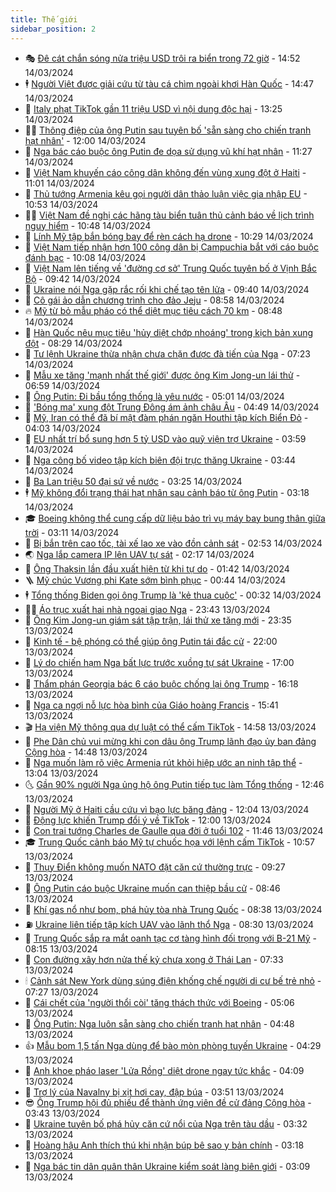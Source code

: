 ```yaml
---
title: Thế giới
sidebar_position: 2
---
```


<!-- vnexpress-the-gioi:START -->
- 🎭 [Đê cát chắn sóng nửa triệu USD trôi ra biển trong 72 giờ](https://vnexpress.net/de-cat-chan-song-nua-trieu-usd-troi-ra-bien-trong-72-gio-4722047.html) - 14:52 14/03/2024
- 🕴 [Người Việt được giải cứu từ tàu cá chìm ngoài khơi Hàn Quốc](https://vnexpress.net/nguoi-viet-duoc-giai-cuu-tu-tau-ca-chim-ngoai-khoi-han-quoc-4722355.html) - 14:47 14/03/2024
- 🤭 [Italy phạt TikTok gần 11 triệu USD vì nội dung độc hại](https://vnexpress.net/italy-phat-tiktok-gan-11-trieu-usd-vi-noi-dung-doc-hai-4722413.html) - 13:25 14/03/2024
- 🧑‍💻 [Thông điệp của ông Putin sau tuyên bố &#39;sẵn sàng cho chiến tranh hạt nhân&#39;](https://vnexpress.net/thong-diep-cua-ong-putin-sau-tuyen-bo-san-sang-cho-chien-tranh-hat-nhan-4722044.html) - 12:00 14/03/2024
- 🦏 [Nga bác cáo buộc ông Putin đe dọa sử dụng vũ khí hạt nhân](https://vnexpress.net/nga-bac-cao-buoc-ong-putin-de-doa-su-dung-vu-khi-hat-nhan-4722406.html) - 11:27 14/03/2024
- 🦒 [Việt Nam khuyến cáo công dân không đến vùng xung đột ở Haiti](https://vnexpress.net/viet-nam-khuyen-cao-cong-dan-khong-den-vung-xung-dot-o-haiti-4722401.html) - 11:01 14/03/2024
- 🌈 [Thủ tướng Armenia kêu gọi người dân thảo luận việc gia nhập EU](https://vnexpress.net/thu-tuong-armenia-keu-goi-nguoi-dan-thao-luan-viec-gia-nhap-eu-4722386.html) - 10:53 14/03/2024
- 🧑‍🏫 [Việt Nam đề nghị các hãng tàu biển tuân thủ cảnh báo về lịch trình nguy hiểm](https://vnexpress.net/viet-nam-de-nghi-cac-hang-tau-bien-tuan-thu-canh-bao-ve-lich-trinh-nguy-hiem-4722380.html) - 10:48 14/03/2024
- 🐲 [Lính Mỹ tập bắn bóng bay để rèn cách hạ drone](https://vnexpress.net/linh-my-tap-ban-bong-bay-de-ren-cach-ha-drone-4722283.html) - 10:29 14/03/2024
- 🦒 [Việt Nam tiếp nhận hơn 100 công dân bị Campuchia bắt với cáo buộc đánh bạc](https://vnexpress.net/viet-nam-tiep-nhan-hon-100-cong-dan-bi-campuchia-bat-voi-cao-buoc-danh-bac-4722320.html) - 10:08 14/03/2024
- 🐻 [Việt Nam lên tiếng về &#39;đường cơ sở&#39; Trung Quốc tuyên bố ở Vịnh Bắc Bộ](https://vnexpress.net/viet-nam-len-tieng-ve-duong-co-so-trung-quoc-tuyen-bo-o-vinh-bac-bo-4722351.html) - 09:42 14/03/2024
- 🚀 [Ukraine nói Nga gặp rắc rối khi chế tạo tên lửa](https://vnexpress.net/ukraine-noi-nga-gap-rac-roi-khi-che-tao-ten-lua-4720851.html) - 09:40 14/03/2024
- 🥰 [Cô gái ảo dẫn chương trình cho đảo Jeju](https://vnexpress.net/co-gai-ao-dan-chuong-trinh-cho-dao-jeju-4722275.html) - 08:58 14/03/2024
- 🔥 [Mỹ từ bỏ mẫu pháo có thể diệt mục tiêu cách 70 km](https://vnexpress.net/my-tu-bo-mau-phao-co-the-diet-muc-tieu-cach-70-km-4722317.html) - 08:48 14/03/2024
- 🥳 [Hàn Quốc nêu mục tiêu &#39;hủy diệt chớp nhoáng&#39; trong kịch bản xung đột](https://vnexpress.net/han-quoc-neu-muc-tieu-huy-diet-chop-nhoang-trong-kich-ban-xung-dot-4722202.html) - 08:29 14/03/2024
- 💼 [Tư lệnh Ukraine thừa nhận chưa chặn được đà tiến của Nga](https://vnexpress.net/tu-lenh-ukraine-thua-nhan-chua-chan-duoc-da-tien-cua-nga-4722193.html) - 07:23 14/03/2024
- 🤡 [Mẫu xe tăng &#39;mạnh nhất thế giới&#39; được ông Kim Jong-un lái thử](https://vnexpress.net/mau-xe-tang-manh-nhat-the-gioi-duoc-ong-kim-jong-un-lai-thu-4722178.html) - 06:59 14/03/2024
- 🌁 [Ông Putin: Đi bầu tổng thống là yêu nước](https://vnexpress.net/ong-putin-di-bau-tong-thong-la-yeu-nuoc-4722168.html) - 05:01 14/03/2024
- 🤩 [&#39;Bóng ma&#39; xung đột Trung Đông ám ảnh châu Âu](https://vnexpress.net/bong-ma-xung-dot-trung-dong-am-anh-chau-au-4721382.html) - 04:49 14/03/2024
- 🎉 [Mỹ, Iran có thể đã bí mật đàm phán ngăn Houthi tập kích Biển Đỏ](https://vnexpress.net/my-iran-co-the-da-bi-mat-dam-phan-ngan-houthi-tap-kich-bien-do-4722149.html) - 04:03 14/03/2024
- 🎉 [EU nhất trí bổ sung hơn 5 tỷ USD vào quỹ viện trợ Ukraine](https://vnexpress.net/eu-nhat-tri-bo-sung-hon-5-ty-usd-vao-quy-vien-tro-ukraine-4722086.html) - 03:59 14/03/2024
- 🌁 [Nga công bố video tập kích biên đội trực thăng Ukraine](https://vnexpress.net/nga-cong-bo-video-tap-kich-bien-doi-truc-thang-ukraine-4722062.html) - 03:44 14/03/2024
- 🌊 [Ba Lan triệu 50 đại sứ về nước](https://vnexpress.net/ba-lan-trieu-50-dai-su-ve-nuoc-4722083.html) - 03:25 14/03/2024
- 🕴 [Mỹ không đổi trạng thái hạt nhân sau cảnh báo từ ông Putin](https://vnexpress.net/my-khong-doi-trang-thai-hat-nhan-sau-canh-bao-tu-ong-putin-4722043.html) - 03:18 14/03/2024
- 🎓 [Boeing không thể cung cấp dữ liệu bảo trì vụ máy bay bung thân giữa trời](https://vnexpress.net/boeing-khong-the-cung-cap-du-lieu-bao-tri-vu-may-bay-bung-than-giua-troi-4722055.html) - 03:11 14/03/2024
- 🦩 [Bị bắn trên cao tốc, tài xế lao xe vào đồn cảnh sát](https://vnexpress.net/bi-ban-tren-cao-toc-tai-xe-lao-xe-vao-don-canh-sat-4722042.html) - 02:53 14/03/2024
- 🌏 [Nga lắp camera IP lên UAV tự sát](https://vnexpress.net/nga-lap-camera-ip-len-uav-tu-sat-4722061.html) - 02:17 14/03/2024
- 🌋 [Ông Thaksin lần đầu xuất hiện từ khi tự do](https://vnexpress.net/ong-thaksin-lan-dau-xuat-hien-tu-khi-tu-do-4722019.html) - 01:42 14/03/2024
- 🪜 [Mỹ chúc Vương phi Kate sớm bình phục](https://vnexpress.net/my-chuc-vuong-phi-kate-som-binh-phuc-4722016.html) - 00:44 14/03/2024
- 🕴 [Tổng thống Biden gọi ông Trump là &#39;kẻ thua cuộc&#39;](https://vnexpress.net/tong-thong-biden-goi-ong-trump-la-ke-thua-cuoc-4722014.html) - 00:32 14/03/2024
- 🧑‍🏫 [Áo trục xuất hai nhà ngoại giao Nga](https://vnexpress.net/ao-truc-xuat-hai-nha-ngoai-giao-nga-4722011.html) - 23:43 13/03/2024
- 🌮 [Ông Kim Jong-un giám sát tập trận, lái thử xe tăng mới](https://vnexpress.net/ong-kim-jong-un-giam-sat-tap-tran-lai-thu-xe-tang-moi-4722012.html) - 23:35 13/03/2024
- 🚦 [Kinh tế - bệ phóng có thể giúp ông Putin tái đắc cử](https://vnexpress.net/kinh-te-be-phong-co-the-giup-ong-putin-tai-dac-cu-4721814.html) - 22:00 13/03/2024
- 💫 [Lý do chiến hạm Nga bất lực trước xuồng tự sát Ukraine](https://vnexpress.net/ly-do-chien-ham-nga-bat-luc-truoc-xuong-tu-sat-ukraine-4719724.html) - 17:00 13/03/2024
- 🤡 [Thẩm phán Georgia bác 6 cáo buộc chống lại ông Trump](https://vnexpress.net/tham-phan-georgia-bac-6-cao-buoc-chong-lai-ong-trump-4721999.html) - 16:18 13/03/2024
- 🦣 [Nga ca ngợi nỗ lực hòa bình của Giáo hoàng Francis](https://vnexpress.net/nga-ca-ngoi-no-luc-hoa-binh-cua-giao-hoang-francis-4721994.html) - 15:41 13/03/2024
- 🎬 [Hạ viện Mỹ thông qua dự luật có thể cấm TikTok](https://vnexpress.net/ha-vien-my-thong-qua-du-luat-co-the-cam-tiktok-4721968.html) - 14:58 13/03/2024
- 🎉 [Phe Dân chủ vui mừng khi con dâu ông Trump lãnh đạo ủy ban đảng Cộng hòa](https://vnexpress.net/phe-dan-chu-vui-mung-khi-con-dau-ong-trump-lanh-dao-uy-ban-dang-cong-hoa-4721982.html) - 14:48 13/03/2024
- 🎡 [Nga muốn làm rõ việc Armenia rút khỏi hiệp ước an ninh tập thể](https://vnexpress.net/nga-muon-lam-ro-viec-armenia-rut-khoi-hiep-uoc-an-ninh-tap-the-4721961.html) - 13:04 13/03/2024
- 🌜 [Gần 90% người Nga ủng hộ ông Putin tiếp tục làm Tổng thống](https://vnexpress.net/gan-90-nguoi-nga-ung-ho-ong-putin-tiep-tuc-lam-tong-thong-4721963.html) - 12:46 13/03/2024
- 🎡 [Người Mỹ ở Haiti cầu cứu vì bạo lực băng đảng](https://vnexpress.net/nguoi-my-o-haiti-cau-cuu-vi-bao-luc-bang-dang-4721955.html) - 12:04 13/03/2024
- 🤗 [Động lực khiến Trump đổi ý về TikTok](https://vnexpress.net/dong-luc-khien-trump-doi-y-ve-tiktok-4721616.html) - 12:00 13/03/2024
- 🦩 [Con trai tướng Charles de Gaulle qua đời ở tuổi 102](https://vnexpress.net/con-trai-tuong-charles-de-gaulle-qua-doi-o-tuoi-102-4721950.html) - 11:46 13/03/2024
- 🎓 [Trung Quốc cảnh báo Mỹ tự chuốc họa với lệnh cấm TikTok](https://vnexpress.net/trung-quoc-canh-bao-my-tu-chuoc-hoa-voi-lenh-cam-tiktok-4721905.html) - 10:57 13/03/2024
- 🌁 [Thụy Điển không muốn NATO đặt căn cứ thường trực](https://vnexpress.net/thuy-dien-khong-muon-nato-dat-can-cu-thuong-truc-4721836.html) - 09:27 13/03/2024
- 🤩 [Ông Putin cáo buộc Ukraine muốn can thiệp bầu cử](https://vnexpress.net/ong-putin-cao-buoc-ukraine-muon-can-thiep-bau-cu-4721849.html) - 08:46 13/03/2024
- 👹 [Khí gas nổ như bom, phá hủy tòa nhà Trung Quốc](https://vnexpress.net/khi-gas-no-nhu-bom-pha-huy-toa-nha-trung-quoc-4721841.html) - 08:38 13/03/2024
- ⛽️ [Ukraine liên tiếp tập kích UAV vào lãnh thổ Nga](https://vnexpress.net/ukraine-lien-tiep-tap-kich-uav-vao-lanh-tho-nga-4721840.html) - 08:30 13/03/2024
- 🚀 [Trung Quốc sắp ra mắt oanh tạc cơ tàng hình đối trọng với B-21 Mỹ](https://vnexpress.net/trung-quoc-sap-ra-mat-oanh-tac-co-tang-hinh-doi-trong-voi-b-21-my-4721704.html) - 08:15 13/03/2024
- 🎡 [Con đường xây hơn nửa thế kỷ chưa xong ở Thái Lan](https://vnexpress.net/con-duong-xay-hon-nua-the-ky-chua-xong-o-thai-lan-4720038.html) - 07:33 13/03/2024
- 🕯 [Cảnh sát New York dùng súng điện khống chế người di cư bế trẻ nhỏ](https://vnexpress.net/canh-sat-new-york-dung-sung-dien-khong-che-nguoi-di-cu-be-tre-nho-4721679.html) - 07:27 13/03/2024
- 🐻 [Cái chết của &#39;người thổi còi&#39; tăng thách thức với Boeing](https://vnexpress.net/cai-chet-cua-nguoi-thoi-coi-tang-thach-thuc-voi-boeing-4721630.html) - 05:06 13/03/2024
- 🚦 [Ông Putin: Nga luôn sẵn sàng cho chiến tranh hạt nhân](https://vnexpress.net/ong-putin-nga-luon-san-sang-cho-chien-tranh-hat-nhan-4721657.html) - 04:48 13/03/2024
- 👍 [Mẫu bom 1,5 tấn Nga dùng để bào mòn phòng tuyến Ukraine](https://vnexpress.net/mau-bom-1-5-tan-nga-dung-de-bao-mon-phong-tuyen-ukraine-4721172.html) - 04:29 13/03/2024
- 🚀 [Anh khoe pháo laser &#39;Lửa Rồng&#39; diệt drone ngay tức khắc](https://vnexpress.net/anh-khoe-phao-laser-lua-rong-diet-drone-ngay-tuc-khac-4721690.html) - 04:09 13/03/2024
- 🌮 [Trợ lý của Navalny bị xịt hơi cay, đập búa](https://vnexpress.net/tro-ly-cua-navalny-bi-xit-hoi-cay-dap-bua-4721682.html) - 03:51 13/03/2024
- 😎 [Ông Trump hội đủ phiếu để thành ứng viên đề cử đảng Cộng hòa](https://vnexpress.net/ong-trump-hoi-du-phieu-de-thanh-ung-vien-de-cu-dang-cong-hoa-4721697.html) - 03:43 13/03/2024
- 🐲 [Ukraine tuyên bố phá hủy căn cứ nổi của Nga trên tàu dầu](https://vnexpress.net/ukraine-tuyen-bo-pha-huy-can-cu-noi-cua-nga-tren-tau-dau-4721444.html) - 03:32 13/03/2024
- 💫 [Hoàng hậu Anh thích thú khi nhận búp bê sao y bản chính](https://vnexpress.net/hoang-hau-anh-thich-thu-khi-nhan-bup-be-sao-y-ban-chinh-4721628.html) - 03:18 13/03/2024
- 👀 [Nga bác tin dân quân thân Ukraine kiểm soát làng biên giới](https://vnexpress.net/nga-bac-tin-dan-quan-than-ukraine-kiem-soat-lang-bien-gioi-4721641.html) - 03:09 13/03/2024<!-- vnexpress-the-gioi:END -->